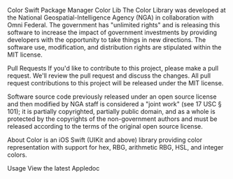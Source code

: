 Color Swift Package Manager
Color Lib
The Color Library was developed at the National Geospatial-Intelligence Agency (NGA) in collaboration with Omni Federal. The government has "unlimited rights" and is releasing this software to increase the impact of government investments by providing developers with the opportunity to take things in new directions. The software use, modification, and distribution rights are stipulated within the MIT license.

Pull Requests
If you'd like to contribute to this project, please make a pull request. We'll review the pull request and discuss the changes. All pull request contributions to this project will be released under the MIT license.

Software source code previously released under an open source license and then modified by NGA staff is considered a "joint work" (see 17 USC § 101); it is partially copyrighted, partially public domain, and as a whole is protected by the copyrights of the non-government authors and must be released according to the terms of the original open source license.

About
Color is an iOS Swift (UIKit and above) library providing color representation with support for hex, RBG, arithmetic RBG, HSL, and integer colors.

Usage
View the latest Appledoc
